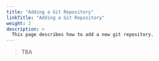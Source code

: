 ```yaml
---
title: "Adding a Git Repository"
linkTitle: "Adding a Git Repository"
weight: 2
description: >
  This page describes how to add a new git repository.
---
```


> TBA
